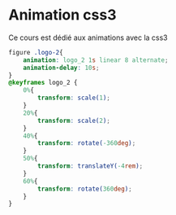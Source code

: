 # Animation css3

Ce cours est dédié aux animations avec la css3

```css
figure .logo-2{
    animation: logo_2 1s linear 8 alternate;
    animation-delay: 10s;
}
@keyframes logo_2 {
    0%{
        transform: scale(1);
    }
    20%{
        transform: scale(2);
    }
    40%{
        transform: rotate(-360deg);
    }
    50%{
        transform: translateY(-4rem);
    }
    60%{
        transform: rotate(360deg);
    }
}

```
